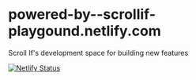 # powered-by--scrollif-playgound.netlify.com
Scroll If's development space for building new features

[![Netlify Status](https://api.netlify.com/api/v1/badges/16d3fd9d-2af6-45ec-afcf-72df44f2a5b6/deploy-status)](https://app.netlify.com/sites/scrollif-playground/deploys)
